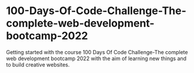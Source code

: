 # 100-Days-Of-Code-Challenge-The-complete-web-development-bootcamp-2022
Getting started with the course 100 Days Of Code Challenge-The complete web development bootcamp 2022 with the aim of learning new things and to build creative websites.
